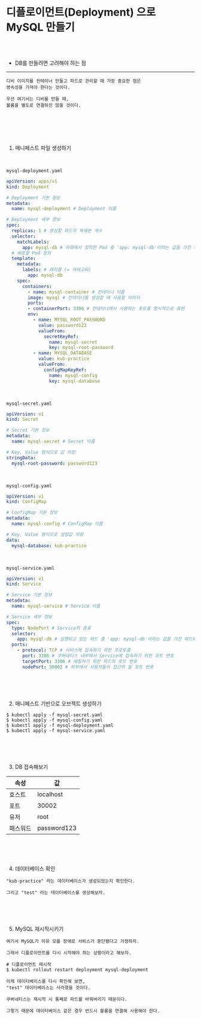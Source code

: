# 디플로이먼트(Deployment) 으로 MySQL 만들기

<br />
<br />

* DB를 만들려면 고려해야 하는 점

---

```
디비 이미지를 컨테이너 만들고 파드로 관리할 때 가장 중요한 점은
영속성을 가져야 한다는 것이다.

우선 여기서는 디비를 만들 때,
볼륨을 별도로 연결하진 않을 것이다.
```

<br />
<br />
<br />
<br />

1. 매니페스트 파일 생성하기

<br />

`mysql-deployment.yaml`

```yaml
apiVersion: apps/v1
kind: Deployment

# Deployment 기본 정보
metadata:
  name: mysql-deployment # Deployment 이름

# Deployment 세부 정보
spec:
  replicas: 1 # 생성할 파드의 복제본 개수
  selector:
    matchLabels:
      app: mysql-db # 아래에서 정의한 Pod 중 'app: mysql-db'이라는 값을 가진 파드를 선택
  # 배포할 Pod 정의
  template:
    metadata:
      labels: # 레이블 (= 카테고리)
        app: mysql-db
    spec:
      containers:
        - name: mysql-container # 컨테이너 이름
        image: mysql # 컨테이너를 생성할 때 사용할 이미지
        ports:
        - containerPort: 3306 # 컨테이너에서 사용하는 포트를 명시적으로 표현
        env:
          - name: MYSQL_ROOT_PASSWORD
            value: password123
            valueFrom:
              secretKeyRef:
                name: mysql-secret
                key: mysql-root-password
          - name: MYSQL_DATABASE
            value: kub-practice
            valueFrom:
              configMapKeyRef:
                name: mysql-config
                key: mysql-database
```

<br />

`mysql-secret.yaml`

```yaml
apiVersion: v1
kind: Secret

# Secret 기본 정보
metadata:
  name: mysql-secret # Secret 이름

# Key, Value 형식으로 값 저장
stringData:
  mysql-root-password: password123
```

<br />

`mysql-config.yaml`

```yaml
apiVersion: v1
kind: ConfigMap

# ConfigMap 기본 정보
metadata:
  name: mysql-config # ConfigMap 이름

# Key, Value 형식으로 설정값 저장
data:
  mysql-database: kub-practice
```

<br />

`mysql-service.yaml`

```yaml
apiVersion: v1
kind: Service

# Service 기본 정보
metadata:
  name: mysql-service # Service 이름

# Service 세부 정보
spec:
  type: NodePort # Service의 종류
  selector:
    app: mysql-db # 실행되고 있는 파드 중 'app: mysql-db'이라는 값을 가진 파드와 서비스를 연결
  ports:
    - protocol: TCP # 서비스에 접속하기 위한 프로토콜
      port: 3306 # 쿠버네티스 내부에서 Service에 접속하기 위한 포트 번호
      targetPort: 3306 # 매핑하기 위한 파드의 포트 번호
      nodePort: 30002 # 외부에서 사용자들이 접근하 될 포트 번호
```

<br />
<br />
<br />

2. 매니페스트 기반으로 오브젝트 생성하기

```
$ kubectl apply -f mysql-secret.yaml
$ kubectl apply -f mysql-config.yaml
$ kubectl apply -f mysql-deployment.yaml
$ kubectl apply -f mysql-service.yaml
```

<br />
<br />
<br />

3. DB 접속해보기

| 속성    | 값           |
|--------|-------------|
| 호스트   | localhost   |
| 포트    | 30002       |
| 유저    | root        |
| 패스워드 | password123 |

<br />
<br />
<br />

4. 데이터베이스 확인

```
"kub-practice" 라는 데이터베이스가 생성되었는지 확인한다.

그리고 "test" 라는 데이터베이스를 생성해보자.
```

<br />
<br />
<br />

5. MySQL 재시작시키기

```
여기서 MySQL가 이유 모를 장애로 서비스가 중단됐다고 가정하자.

그래서 디플로이먼트를 다시 시작해야 하는 상황이라고 해보자.
```

```
# 디플로이먼트 재시작
$ kubectl rollout restart deployment mysql-deployment
```

```
이제 데이터베이스를 다시 확인해 보면,
"test" 데이터베이스는 사라졌을 것이다.

쿠버네티스는 재시작 시 통째로 파드를 바꿔버리기 때문이다.

그렇기 때문에 데이터베이스 같은 경우 반드시 볼륨을 연결해 사용해야 한다.
```
